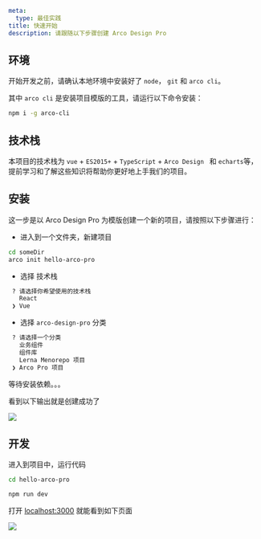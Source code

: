 ```yaml
meta:
  type: 最佳实践
title: 快速开始
description: 请跟随以下步骤创建 Arco Design Pro
```

## 环境

开始开发之前，请确认本地环境中安装好了 `node`， `git` 和 `arco cli`。

其中 `arco cli` 是安装项目模版的工具，请运行以下命令安装：

```bash
npm i -g arco-cli
```

## 技术栈

本项目的技术栈为 `vue` + `ES2015+` + `TypeScript` +  `Arco Design ` 和 `echarts`等，提前学习和了解这些知识将帮助你更好地上手我们的项目。

## 安装

这一步是以 Arco Design Pro 为模版创建一个新的项目，请按照以下步骤进行：

-   进入到一个文件夹，新建项目

```bash
cd someDir
arco init hello-arco-pro
```

-   选择 技术栈

```bash
 ? 请选择你希望使用的技术栈
   React
 ❯ Vue
```

-   选择 `arco-design-pro` 分类

```bash
 ? 请选择一个分类
   业务组件
   组件库
   Lerna Menorepo 项目
 ❯ Arco Pro 项目
```

等待安装依赖。。。

看到以下输出就是创建成功了

![](https://p1-arco.byteimg.com/tos-cn-i-uwbnlip3yd/8b78dd4bbdba4bf7939bd0a131357b31~tplv-uwbnlip3yd-image.image)

## 开发

进入到项目中，运行代码

```bash
cd hello-arco-pro

npm run dev
```

打开 [localhost:3000](http://localhost:3000) 就能看到如下页面

![](https://p1-arco.byteimg.com/tos-cn-i-uwbnlip3yd/1e331a3b8e2446e2be6c78b1c86e5e50~tplv-uwbnlip3yd-image.image)
